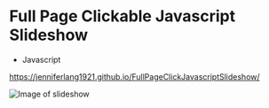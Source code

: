 

# Full Page Clickable Javascript Slideshow



* Javascript

https://jenniferlang1921.github.io/FullPageClickJavascriptSlideshow/


![Image of slideshow](/images/screenshot_slideshow.png)
